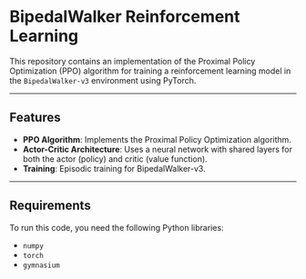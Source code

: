 # BipedalWalker Reinforcement Learning

This repository contains an implementation of the Proximal Policy Optimization (PPO) algorithm for training a reinforcement learning model in the `BipedalWalker-v3` environment using PyTorch.

---

## Features

- **PPO Algorithm**: Implements the Proximal Policy Optimization algorithm.
- **Actor-Critic Architecture**: Uses a neural network with shared layers for both the actor (policy) and critic (value function).
- **Training**: Episodic training for BipedalWalker-v3.
---

## Requirements

To run this code, you need the following Python libraries:

- `numpy`
- `torch`
- `gymnasium`
